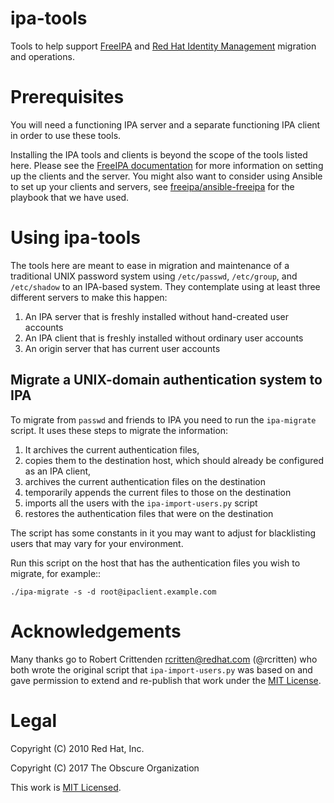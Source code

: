 # ipa-tools
Tools to help support [FreeIPA](https://www.freeipa.org) and [Red Hat Identity Management](https://access.redhat.com/products/identity-management) migration and operations.

# Prerequisites

You will need a functioning IPA server and a separate functioning IPA client in order to use these tools.

Installing the IPA tools and clients is beyond the scope of the tools listed here. Please see the [FreeIPA documentation](https://www.freeipa.org/page/Documentation) for more information on setting up the clients and the server. You might also want to consider using Ansible to set up your clients and servers, see [freeipa/ansible-freeipa](https://github.com/freeipa/ansible-freeipa) for the playbook that we have used.

# Using ipa-tools
The tools here are meant to ease in migration and maintenance of a traditional UNIX password system using `/etc/passwd`, `/etc/group`, and `/etc/shadow` to an IPA-based system. They contemplate using at least three different servers to make this happen:

1. An IPA server that is freshly installed without hand-created user accounts
2. An IPA client that is freshly installed without ordinary user accounts
3. An origin server that has current user accounts

## Migrate a UNIX-domain authentication system to IPA

To migrate from `passwd` and friends to IPA you need to run the `ipa-migrate` script. It uses these steps to migrate the information:

1. It archives the current authentication files, 
2. copies them to the destination host, which should already be configured as an IPA client, 
3. archives the current authentication files on the destination
4. temporarily appends the current files to those on the destination
5. imports all the users with the `ipa-import-users.py` script
6. restores the authentication files that were on the destination

The script has some constants in it you may want to adjust for blacklisting users that may vary for your environment.

Run this script on the host that has the authentication files you wish to migrate, for example::

```
./ipa-migrate -s -d root@ipaclient.example.com
```

# Acknowledgements
Many thanks go to Robert Crittenden <rcritten@redhat.com> (@rcritten) who both wrote the original script that `ipa-import-users.py` was based on and gave permission to extend and re-publish that work under the [MIT License](LICENSE).

# Legal
Copyright (C) 2010 Red Hat, Inc.

Copyright (C) 2017 The Obscure Organization

This work is [MIT Licensed](LICENSE).
